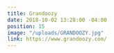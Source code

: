 ```yaml
---
title: Grandoozy
date: 2018-10-02 13:28:00 -04:00
position: 15
image: "/uploads/GRANDOOZY.jpg"
link: https://www.grandoozy.com/
---
```


